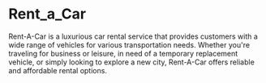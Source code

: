 # Rent_a_Car
Rent-A-Car is a luxurious car rental service that provides customers with a wide range of vehicles for various transportation needs. Whether you're traveling for business or leisure, in need of a temporary replacement vehicle, or simply looking to explore a new city, Rent-A-Car offers reliable and affordable rental options.
